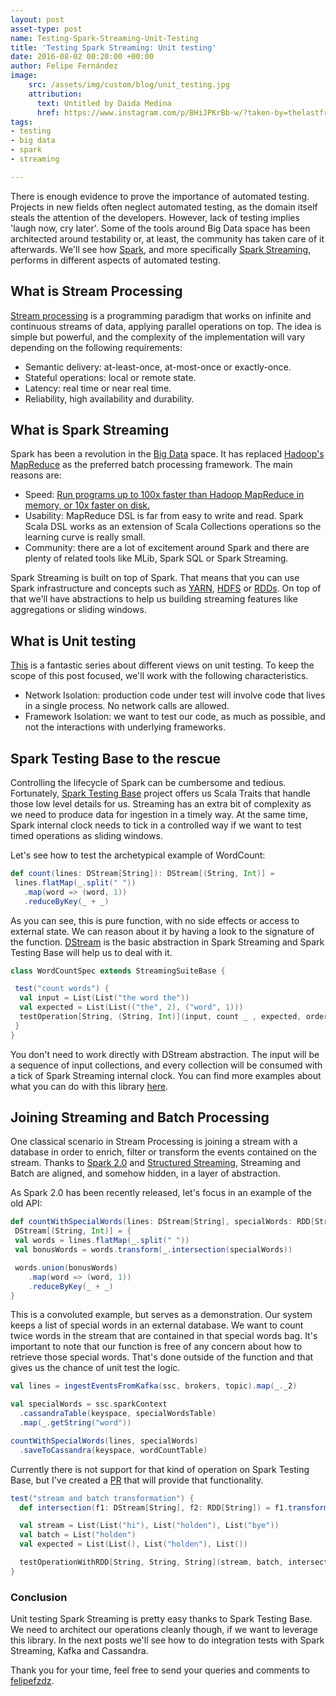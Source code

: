 ```yaml
---
layout: post
asset-type: post
name: Testing-Spark-Streaming-Unit-Testing
title: 'Testing Spark Streaming: Unit testing'
date: 2016-08-02 00:20:00 +00:00
author: Felipe Fernández
image:
    src: /assets/img/custom/blog/unit_testing.jpg
    attribution:
      text: Untitled by Daida Medina
      href: https://www.instagram.com/p/BHiJPKrBb-w/?taken-by=thelastfreeusername
tags:
- testing
- big data
- spark
- streaming

---
```


There is enough evidence to prove the importance of automated testing. Projects in new fields often neglect automated testing, as the domain itself steals the attention of the developers. However, lack of testing implies 'laugh now, cry later'. Some of the tools around Big Data space has been architected around testability or, at least, the community has taken care of it afterwards. We'll see how [Spark](http://spark.apache.org/), and more specifically [Spark Streaming](http://spark.apache.org/streaming/), performs in different aspects of automated testing.

## What is Stream Processing

[Stream processing](https://www.wikiwand.com/en/Stream_processing) is a programming paradigm that works on infinite and continuous streams of data, applying parallel operations on top. The idea is simple but powerful, and the complexity of the implementation will vary depending on the following requirements:

- Semantic delivery: at-least-once, at-most-once or exactly-once.
- Stateful operations: local or remote state.
- Latency: real time or near real time.
- Reliability, high availability and durability.

## What is Spark Streaming

Spark has been a revolution in the [Big Data](https://www.wikiwand.com/en/Big_data) space. It has replaced [Hadoop's MapReduce](https://hadoop.apache.org/docs/current/hadoop-mapreduce-client/hadoop-mapreduce-client-core/MapReduceTutorial.html) as the preferred batch processing framework. The main reasons are:

- Speed: [Run programs up to 100x faster than Hadoop MapReduce in memory, or 10x faster on disk.](http://spark.apache.org/)
- Usability: MapReduce DSL is far from easy to write and read. Spark Scala DSL works as an extension of Scala Collections operations so the learning curve is really small.
- Community: there are a lot of excitement around Spark and there are plenty of related tools like MLib, Spark SQL or Spark Streaming.

Spark Streaming is built on top of Spark. That means that you can use Spark infrastructure and concepts such as [YARN](http://hadoop.apache.org/docs/current/hadoop-yarn/hadoop-yarn-site/YARN.html), [HDFS](https://hadoop.apache.org/docs/r1.2.1/hdfs_design.html) or [RDDs](http://www.tutorialspoint.com/apache_spark/apache_spark_rdd.htm). On top of that we'll have abstractions to help us building streaming features like aggregations or sliding windows.

## What is Unit testing

[This](http://robdmoore.id.au/blog/2015/01/26/testing-i-dont-even/) is a fantastic series about different views on unit testing. To keep the scope of this post focused, we'll work with the following characteristics.

- Network Isolation: production code under test will involve code that lives in a single process. No network calls are allowed.
- Framework Isolation: we want to test our code, as much as possible, and not the interactions with underlying frameworks.

## Spark Testing Base to the rescue

Controlling the lifecycle of Spark can be cumbersome and tedious. Fortunately, [Spark Testing Base](https://github.com/holdenk/spark-testing-base) project offers us Scala Traits that handle those low level details for us. Streaming has an extra bit of complexity as we need to produce data for ingestion in a timely way. At the same time, Spark internal clock needs to tick in a controlled way if we want to test timed operations as sliding windows.

Let's see how to test the archetypical example of WordCount:

```scala
def count(lines: DStream[String]): DStream[(String, Int)] =
 lines.flatMap(_.split(" "))
   .map(word => (word, 1))
   .reduceByKey(_ + _)
```

As you can see, this is pure function, with no side effects or access to external state. We can reason about it by having a look to the signature of the function. [DStream](https://spark.apache.org/docs/0.7.2/api/streaming/spark/streaming/DStream.html) is the basic abstraction in Spark Streaming and Spark Testing Base will help us to deal with it.

```scala
class WordCountSpec extends StreamingSuiteBase {

 test("count words") {
  val input = List(List("the word the"))
  val expected = List(List(("the", 2), ("word", 1)))
  testOperation[String, (String, Int)](input, count _ , expected, ordered = false)
 }
}
```

You don't need to work directly with DStream abstraction. The input will be a sequence of input collections, and every collection will be consumed with a tick of Spark Streaming internal clock. You can find more examples about what you can do with this library [here](https://github.com/holdenk/spark-testing-base/wiki/StreamingSuiteBase).

## Joining Streaming and Batch Processing

One classical scenario in Stream Processing is joining a stream with a database in order to enrich, filter or transform the events contained on the stream. Thanks to [Spark 2.0](https://spark.apache.org/releases/spark-release-2-0-0.html) and [Structured Streaming](https://jaceklaskowski.gitbooks.io/mastering-apache-spark/content/spark-sql-structured-streaming.html), Streaming and Batch are aligned, and somehow hidden, in a layer of abstraction.

As Spark 2.0 has been recently released, let's focus in an example of the old API:

```scala
def countWithSpecialWords(lines: DStream[String], specialWords: RDD[String]):
 DStream[(String, Int)] = {
 val words = lines.flatMap(_.split(" "))
 val bonusWords = words.transform(_.intersection(specialWords))

 words.union(bonusWords)
    .map(word => (word, 1))
    .reduceByKey(_ + _)
}
```

This is a convoluted example, but serves as a demonstration. Our system keeps a list of special words in an external database. We want to count twice words in the stream that are contained in that special words bag. It's important to note that our function is free of any concern about how to retrieve those special words. That's done outside of the function and that gives us the chance of unit test the logic.

```scala
val lines = ingestEventsFromKafka(ssc, brokers, topic).map(_._2)

val specialWords = ssc.sparkContext
  .cassandraTable(keyspace, specialWordsTable)
  .map(_.getString("word"))

countWithSpecialWords(lines, specialWords)
  .saveToCassandra(keyspace, wordCountTable)
```

Currently there is not support for that kind of operation on Spark Testing Base, but I've created a [PR](https://github.com/holdenk/spark-testing-base/pull/122) that will provide that functionality.

```scala
test("stream and batch transformation") {
  def intersection(f1: DStream[String], f2: RDD[String]) = f1.transform(_.intersection(f2))

  val stream = List(List("hi"), List("holden"), List("bye"))
  val batch = List("holden")
  val expected = List(List(), List("holden"), List())

  testOperationWithRDD[String, String, String](stream, batch, intersection _, expected, ordered = false)
}
```

### Conclusion

Unit testing Spark Streaming is pretty easy thanks to Spark Testing Base. We need to architect our operations cleanly though, if we want to leverage this library. In the next posts we'll see how to do integration tests with Spark Streaming, Kafka and Cassandra.

Thank you for your time, feel free to send your queries and comments to [felipefzdz](http://twitter.com/felipefzdz).
